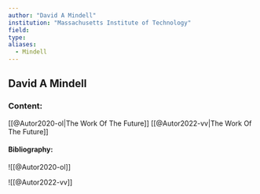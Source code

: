 ```yaml
---
author: "David A Mindell"
institution: "Massachusetts Institute of Technology"
field:
type:
aliases:
  - Mindell
---
```


## David A Mindell

### Content:
[[@Autor2020-ol|The Work Of The Future]]
[[@Autor2022-vv|The Work Of The Future]]

#### Bibliography:

![[@Autor2020-ol]]

![[@Autor2022-vv]]
